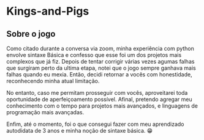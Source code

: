 # Kings-and-Pigs

## Sobre o jogo

Como citado durante a conversa via zoom, minha experiência com python envolve sintaxe Básica e confesso que esse foi um dos projetos mais complexos que já fiz. 
Depois de tentar corrigir várias vezes agumas falhas que surgiram perto da ultima etapa, notei que o jogo sempre ganhava mais falhas quando eu mexia. Então, decidi retornar a vocês com honestidade, reconhecendo minha atual limitação. 

No entanto, caso me permitam prosseguir com vocês, aproveitarei toda oportunidade de aperfeiçoamento possível. Afinal, pretendo agregar meu conhecimento com o tempo para projetos mais avançados, e linguagens de programação mais avançadas. 

Enfim, até o momento, foi o que consegui fazer com meu aprendizado autodidata de 3 anos e minha noção de sintaxe básica. 😁
